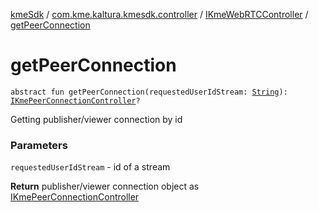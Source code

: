 [kmeSdk](../../index.md) / [com.kme.kaltura.kmesdk.controller](../index.md) / [IKmeWebRTCController](index.md) / [getPeerConnection](./get-peer-connection.md)

# getPeerConnection

`abstract fun getPeerConnection(requestedUserIdStream: `[`String`](https://kotlinlang.org/api/latest/jvm/stdlib/kotlin/-string/index.html)`): `[`IKmePeerConnectionController`](../-i-kme-peer-connection-controller/index.md)`?`

Getting publisher/viewer connection by id

### Parameters

`requestedUserIdStream` - id of a stream

**Return**
publisher/viewer connection object as [IKmePeerConnectionController](../-i-kme-peer-connection-controller/index.md)

